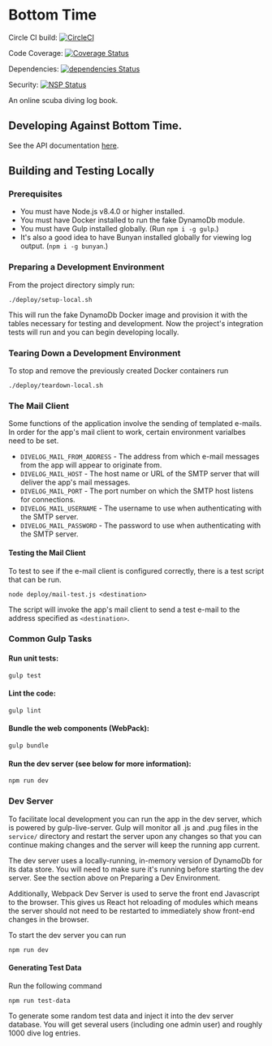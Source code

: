 # Bottom Time

Circle CI build: [![CircleCI](https://circleci.com/gh/ChrisCarleton/DiveLog.svg?style=svg)](https://circleci.com/gh/ChrisCarleton/DiveLog)

Code Coverage: [![Coverage Status](https://coveralls.io/repos/github/ChrisCarleton/DiveLog/badge.svg?branch=master)](https://coveralls.io/github/ChrisCarleton/DiveLog?branch=master)

Dependencies: [![dependencies Status](https://david-dm.org/ChrisCarleton/DiveLog/status.svg)](https://david-dm.org/ChrisCarleton/DiveLog)

Security: [![NSP Status](https://nodesecurity.io/orgs/chriscarleton/projects/fb6819e8-628b-4139-a228-1ed5b93d9ae7/badge)](https://nodesecurity.io/orgs/chriscarleton/projects/fb6819e8-628b-4139-a228-1ed5b93d9ae7)

An online scuba diving log book.

## Developing Against Bottom Time.

See the API documentation [here](./docs/api.md).

## Building and Testing Locally

### Prerequisites

* You must have Node.js v8.4.0 or higher installed.
* You must have Docker installed to run the fake DynamoDb module.
* You must have Gulp installed globally. (Run `npm i -g gulp`.)
* It's also a good idea to have Bunyan installed globally for viewing log output. (`npm i -g bunyan`.)

### Preparing a Development Environment

From the project directory simply run: 

``` ./deploy/setup-local.sh ```

This will run the fake DynamoDb Docker image and provision it with the tables necessary for
testing and development. Now the project's integration tests will run and you can begin
developing locally.

### Tearing Down a Development Environment

To stop and remove the previously created Docker containers run

``` ./deploy/teardown-local.sh ```

### The Mail Client

Some functions of the application involve the sending of templated e-mails. In order for the app's
mail client to work, certain environment varialbes need to be set.

* `DIVELOG_MAIL_FROM_ADDRESS` - The address from which e-mail messages from the app will appear to originate from.
* `DIVELOG_MAIL_HOST` - The host name or URL of the SMTP server that will deliver the app's mail messages.
* `DIVELOG_MAIL_PORT` - The port number on which the SMTP host listens for connections.
* `DIVELOG_MAIL_USERNAME` - The username to use when authenticating with the SMTP server.
* `DIVELOG_MAIL_PASSWORD` - The password to use when authenticating with the SMTP server.

#### Testing the Mail Client

To test to see if the e-mail client is configured correctly, there is a test script that can be run.

```
node deploy/mail-test.js <destination>
```

The script will invoke the app's mail client to send a test e-mail to the address specified as `<destination>`.

### Common Gulp Tasks

#### Run unit tests:

``` gulp test ```

#### Lint the code:

``` gulp lint ```

#### Bundle the web components (WebPack):

``` gulp bundle ```

#### Run the dev server (see below for more information):

``` npm run dev ```

### Dev Server

To facilitate local development you can run the app in the dev server, which is powered by gulp-live-server. Gulp will monitor all .js and .pug files in the `service/` directory and
restart the server upon any changes so that you can continue making changes and the server
will keep the running app current.

The dev server uses a locally-running, in-memory version of DynamoDb for its data store. You
will need to make sure it's running before starting the dev server. See the section above on
Preparing a Dev Environment.

Additionally, Webpack Dev Server is used to serve the front end Javascript to the browser. This
gives us React hot reloading of modules which means the server should not need to be restarted
to immediately show front-end changes in the browser.

To start the dev server you can run

``` npm run dev ```

#### Generating Test Data

Run the following command

```
npm run test-data
```

To generate some random test data and inject it into the dev server database. You will get
several users (including one admin user) and roughly 1000 dive log entries.
